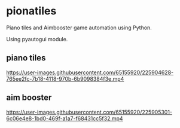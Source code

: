 # pionatiles

Piano tiles and Aimbooster game automation using Python.

Using pyautogui module.


## piano tiles
https://user-images.githubusercontent.com/65155920/225904628-765ee2fc-7b18-4118-970b-6b9098384f3e.mp4

## aim booster

https://user-images.githubusercontent.com/65155920/225905301-6c06e4e8-1bd0-469f-a1a7-f68431cc5f32.mp4

